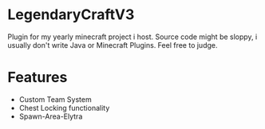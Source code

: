 # LegendaryCraftV3

Plugin for my yearly minecraft project i host.
Source code might be sloppy, i usually don't write Java or Minecraft Plugins.
Feel free to judge.

# Features

- Custom Team System
- Chest Locking functionality
- Spawn-Area-Elytra
